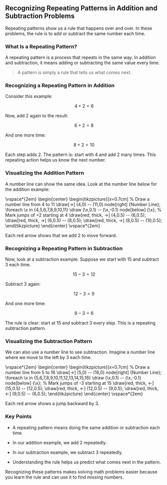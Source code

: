 ## Recognizing Repeating Patterns in Addition and Subtraction Problems

Repeating patterns show us a rule that happens over and over. In these problems, the rule is to add or subtract the same number each time.

### What Is a Repeating Pattern?

A repeating pattern is a process that repeats in the same way. In addition and subtraction, it means adding or subtracting the same value every time.

> A pattern is simply a rule that tells us what comes next.

### Recognizing a Repeating Pattern in Addition

Consider this example:

$$
4 + 2 = 6
$$

Now, add 2 again to the result:

$$
6 + 2 = 8
$$

And one more time:

$$
8 + 2 = 10
$$

Each step adds 2. The pattern is: start with 4 and add 2 many times. This repeating action helps us know the next number.

### Visualizing the Addition Pattern

A number line can show the same idea. Look at the number line below for the addition example:

\vspace*{2em}
\begin{center}
\begin{tikzpicture}[x=0.7cm]
  % Draw a number line from 4 to 11
  \draw[->] (4,0) -- (11,0) node[right] {Number Line};
  \foreach \x in {4,5,6,7,8,9,10,11}
      \draw (\x,0.1) -- (\x,-0.1) node[below] {\x};
  % Mark jumps of +2 starting at 4
  \draw[red, thick, ->] (4,0.5) -- (6,0.5);
  \draw[red, thick, ->] (6,0.5) -- (8,0.5);
  \draw[red, thick, ->] (8,0.5) -- (10,0.5);
\end{tikzpicture}
\end{center}
\vspace*{2em}

Each red arrow shows that we add 2 to move forward.

### Recognizing a Repeating Pattern in Subtraction

Now, look at a subtraction example. Suppose we start with 15 and subtract 3 each time.

$$
15 - 3 = 12
$$

Subtract 3 again:

$$
12 - 3 = 9
$$

And one more time:

$$
9 - 3 = 6
$$

The rule is clear: start at 15 and subtract 3 every step. This is a repeating subtraction pattern.

### Visualizing the Subtraction Pattern

We can also use a number line to see subtraction. Imagine a number line where we move to the left by 3 each time.

\vspace*{2em}
\begin{center}
\begin{tikzpicture}[x=0.7cm]
  % Draw a number line from 5 to 16
  \draw[->] (5,0) -- (16,0) node[right] {Number Line};
  \foreach \x in {5,6,7,8,9,10,11,12,13,14,15,16}
      \draw (\x,0.1) -- (\x,-0.1) node[below] {\x};
  % Mark jumps of -3 starting at 15
  \draw[red, thick, <-] (15,0.5) -- (12,0.5);
  \draw[red, thick, <-] (12,0.5) -- (9,0.5);
  \draw[red, thick, <-] (9,0.5) -- (6,0.5);
\end{tikzpicture}
\end{center}
\vspace*{2em}

Each red arrow shows a jump backward by 3.

### Key Points

- A repeating pattern means doing the same addition or subtraction each time.

- In our addition example, we add 2 repeatedly.

- In our subtraction example, we subtract 3 repeatedly.

- Understanding the rule helps us predict what comes next in the pattern.

Recognizing these patterns makes solving math problems easier because you learn the rule and can use it to find missing numbers.